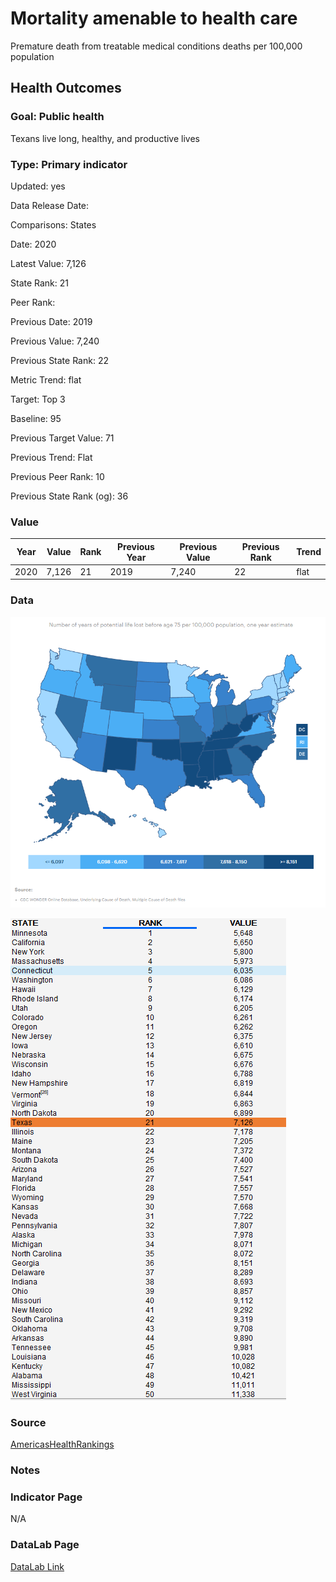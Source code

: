 # Mortality amenable to health care

Premature death from treatable medical conditions deaths per 100,000 population

## Health Outcomes

### Goal: Public health

Texans live long, healthy, and productive lives

### Type: Primary indicator

Updated: yes

Data Release Date: 


Comparisons: States

Date: 2020

Latest Value: 7,126 

State Rank: 21

Peer Rank: 

Previous Date: 2019

Previous Value: 7,240

Previous State Rank: 22

Metric Trend: flat

Target: Top 3

Baseline: 95

Previous Target Value: 71

Previous Trend: Flat

Previous Peer Rank: 10

Previous State Rank (og): 36

### Value

| Year      |  Value      | Rank        | Previous Year | Previous Value | Previous Rank | Trend | 
| ----------- | ----------- | ----------- | ----------- | ----------- | ----------- | -----------|
|   2020       | 7,126      |  21         |      2019   |   7,240      |      22    |    flat       | 

### Data

![map](./map_premature.PNG)

![data](./data_premature.PNG)


### Source

[AmericasHealthRankings](https://www.americashealthrankings.org/explore/annual/measure/YPLL/state/TX)


### Notes


### Indicator Page

N/A


### DataLab Page


[DataLab Link](https://datalab.texas2036.org/fywtqfb/texas-county-health-ranking?accesskey=ihwiku)